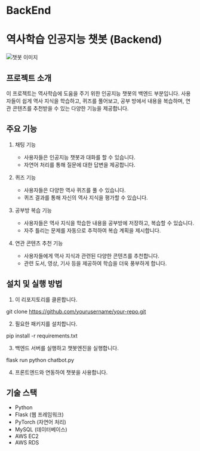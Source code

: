 # BackEnd

# 역사학습 인공지능 챗봇 (Backend)

![챗봇 이미지](챗봇이미지.jpg)

## 프로젝트 소개
이 프로젝트는 역사학습에 도움을 주기 위한 인공지능 챗봇의 백엔드 부분입니다. 사용자들이 쉽게 역사 지식을 학습하고, 퀴즈를 풀어보고, 공부 방에서 내용을 복습하며, 연관 콘텐츠를 추천받을 수 있는 다양한 기능을 제공합니다.

## 주요 기능
1. 채팅 기능
   - 사용자들은 인공지능 챗봇과 대화를 할 수 있습니다.
   - 자연어 처리를 통해 질문에 대한 답변을 제공합니다.

2. 퀴즈 기능
   - 사용자들은 다양한 역사 퀴즈를 풀 수 있습니다.
   - 퀴즈 결과를 통해 자신의 역사 지식을 평가할 수 있습니다.

3. 공부방 복습 기능
   - 사용자들은 역사 지식을 학습한 내용을 공부방에 저장하고, 복습할 수 있습니다.
   - 자주 틀리는 문제를 자동으로 추적하여 복습 계획을 제시합니다.

4. 연관 콘텐츠 추천 기능
   - 사용자들에게 역사 지식과 관련된 다양한 콘텐츠를 추천합니다.
   - 관련 도서, 영상, 기사 등을 제공하여 학습을 더욱 풍부하게 합니다.

## 설치 및 실행 방법
1. 이 리포지토리를 클론합니다.

git clone https://github.com/yourusername/your-repo.git


2. 필요한 패키지를 설치합니다.

pip install -r requirements.txt


3. 백엔드 서버를 실행하고 챗봇엔진을 실행합니다.

flask run
python chatbot.py


4. 프론트엔드와 연동하여 챗봇을 사용합니다.

## 기술 스택
- Python
- Flask (웹 프레임워크)
- PyTorch (자연어 처리)
- MySQL (데이터베이스)
- AWS EC2
- AWS RDS

